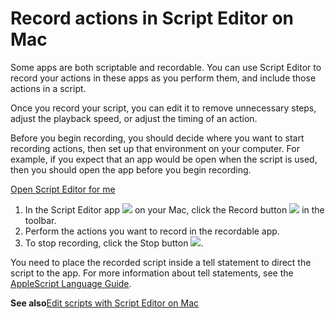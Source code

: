 # Record actions in Script Editor on Mac

Some apps are both scriptable and recordable. You can use Script Editor to record your actions in these apps as you perform them, and include those actions in a script.

Once you record your script, you can edit it to remove unnecessary steps, adjust the playback speed, or adjust the timing of an action.

Before you begin recording, you should decide where you want to start recording actions, then set up that environment on your computer. For example, if you expect that an app would be open when the script is used, then you should open the app before you begin recording.

[Open Script Editor for me](https://support.apple.com/guide/script-editor/record-actions-scpedt1009/2.11/mac/x-help-action:/openApp?bundleId=com.apple.ScriptEditor2)

1. In the Script Editor app ![](https://help.apple.com/assets/67DB7E842551EA97CB00BED5/67DB7E8502C5F38AAF0D7DC6/en_US/2d1774dafc25e40f6f806216d54cdf01.png) on your Mac, click the Record button ![](https://help.apple.com/assets/67DB7E842551EA97CB00BED5/67DB7E8502C5F38AAF0D7DC6/en_US/889f597677e7a22305c5f3f7ff1d5313.png) in the toolbar.
2. Perform the actions you want to record in the recordable app.
3. To stop recording, click the Stop button ![](https://help.apple.com/assets/67DB7E842551EA97CB00BED5/67DB7E8502C5F38AAF0D7DC6/en_US/d3221e9bbff61fdc57531e93c5e147ac.png).

You need to place the recorded script inside a tell statement to direct the script to the app. For more information about tell statements, see the [AppleScript Language Guide](https://developer.apple.com/library/mac/documentation/AppleScript/Conceptual/AppleScriptLangGuide/index.html).

**See also**[Edit scripts with Script Editor on Mac](https://support.apple.com/guide/script-editor/edit-scripts-scpedt1010/2.11/mac/26)
